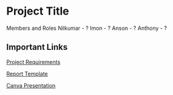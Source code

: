 Project Title
===
Members and Roles
Nilkumar - ?
Imon - ? 
Anson - ?
Anthony - ?

## Important Links
[Project Requirements](https://docs.google.com/document/d/1_hQ8IYvY5wRk-BI2yH0qnN69mCaolju5Or93JjT4AZo/edit)

[Report Template](https://docs.google.com/document/d/1MjTleBsMLIZRmfYNdH9Gbezybo2AzecvpiGA03yW72Y/edit)

[Canva Presentation](https://www.canva.com/design/DAEraxhKG6U/Ea_b6LmbHTB5AkufMeAZng/view?utm_content=DAEraxhKG6U&utm_campaign=designshare&utm_medium=link&utm_source=publishsharelink)



